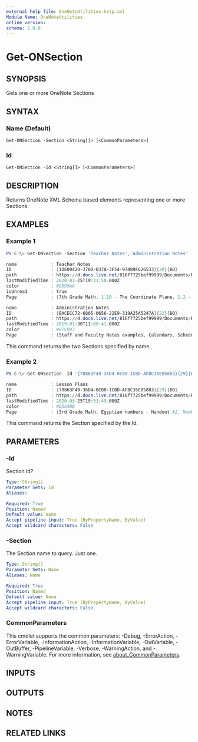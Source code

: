```yaml
---
external help file: OneNoteUtilities-help.xml
Module Name: OneNoteUtilities
online version:
schema: 2.0.0
---
```


# Get-ONSection

## SYNOPSIS
Gets one or more OneNote Sections

## SYNTAX

### Name (Default)
```
Get-ONSection -Section <String[]> [<CommonParameters>]
```

### Id
```
Get-ONSection -Id <String[]> [<CommonParameters>]
```

## DESCRIPTION
Returns OneNote XML Schema based elements representing one or more Sections.

## EXAMPLES

### Example 1
```powershell
PS C:\> Get-ONSection -Section 'Teacher Notes','Administration Notes'

name             : Teacher Notes
ID               : {1DE00420-3700-037A-3F54-97489F626533}{20}{B0}
path             : https://d.docs.live.net/816f7725bef99999/Documents/Real World Samples/Teacher Notes.one
lastModifiedTime : 2020-03-25T19:31:50.000Z
color            : #9595AA
isUnread         : true
Page             : {7th Grade Math, 1.10 - The Coordinate Plane, 1.2 - Variables and Expressions, Problem-Solving...}

name             : Administration Notes
ID               : {BACECC72-6805-0656-22E9-319A25A5247A}{22}{B0}
path             : https://d.docs.live.net/816f7725bef99999/Documents/Real World Samples/Administration Notes.one
lastModifiedTime : 2019-01-30T11:08:41.000Z
color            : #B7C997
Page             : {Staff and Faculty Notes examples, Calendars, Schedule and Academic Calendar, Fall Sports...}
```

This command returns the two Sections specified by name.

### Example 2
```powershell
PS C:\> Get-ONSection -Id '{70863F49-36D4-0CB0-1CBD-AF8C35E05883}{29}{B0}'

name             : Lesson Plans
ID               : {70863F49-36D4-0CB0-1CBD-AF8C35E05883}{29}{B0}
path             : https://d.docs.live.net/816f7725bef99999/Documents/Real World Samples/Lesson Plans.one
lastModifiedTime : 2020-03-25T19:31:49.000Z
color            : #D5A4BB
Page             : {3rd Grade Math, Egyptian numbers - Handout #2, Number System in China - Handout #8, Trace the Graph...}
```

This command returns the Section specified by the Id.

## PARAMETERS

### -Id
Section Id?

```yaml
Type: String[]
Parameter Sets: Id
Aliases:

Required: True
Position: Named
Default value: None
Accept pipeline input: True (ByPropertyName, ByValue)
Accept wildcard characters: False
```

### -Section
The Section name to query.
Just one.

```yaml
Type: String[]
Parameter Sets: Name
Aliases: Name

Required: True
Position: Named
Default value: None
Accept pipeline input: True (ByPropertyName, ByValue)
Accept wildcard characters: False
```

### CommonParameters
This cmdlet supports the common parameters: -Debug, -ErrorAction, -ErrorVariable, -InformationAction, -InformationVariable, -OutVariable, -OutBuffer, -PipelineVariable, -Verbose, -WarningAction, and -WarningVariable. For more information, see [about_CommonParameters](http://go.microsoft.com/fwlink/?LinkID=113216).

## INPUTS

## OUTPUTS

## NOTES

## RELATED LINKS
